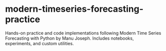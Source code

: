 # modern-timeseries-forecasting-practice
Hands-on practice and code implementations following Modern Time Series Forecasting with Python by Manu Joseph. Includes notebooks, experiments, and custom utilities.
